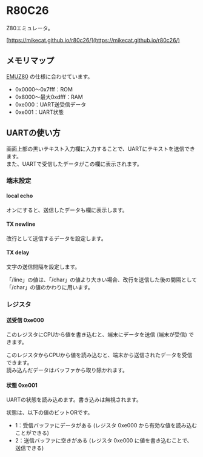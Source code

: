 R80C26
======

Z80エミュレータ。

[https://mikecat.github.io/r80c26/](https://mikecat.github.io/r80c26/)

## メモリマップ

[EMUZ80](https://vintagechips.wordpress.com/2022/03/05/emuz80_reference/) の仕様に合わせています。

* 0x0000～0x7fff：ROM
* 0x8000～最大0xdfff：RAM
* 0xe000：UART送受信データ
* 0xe001：UART状態

## UARTの使い方

画面上部の黒いテキスト入力欄に入力することで、UARTにテキストを送信できます。  
また、UARTで受信したデータがこの欄に表示されます。

### 端末設定

#### local echo

オンにすると、送信したデータも欄に表示します。

#### TX newline

改行として送信するデータを設定します。

#### TX delay

文字の送信間隔を設定します。

「/line」の値は、「/char」の値より大きい場合、改行を送信した後の間隔として「/char」の値のかわりに用います。

### レジスタ

#### 送受信 0xe000

このレジスタにCPUから値を書き込むと、端末にデータを送信 (端末が受信) できます。

このレジスタからCPUから値を読み込むと、端末から送信されたデータを受信できます。  
読み込んだデータはバッファから取り除かれます。

#### 状態 0xe001

UARTの状態を読み込めます。書き込みは無視されます。

状態は、以下の値のビットORです。

* 1：受信バッファにデータがある (レジスタ 0xe000 から有効な値を読み込むことができる)
* 2：送信バッファに空きがある (レジスタ 0xe000 に値を書き込むことで、送信できる)
